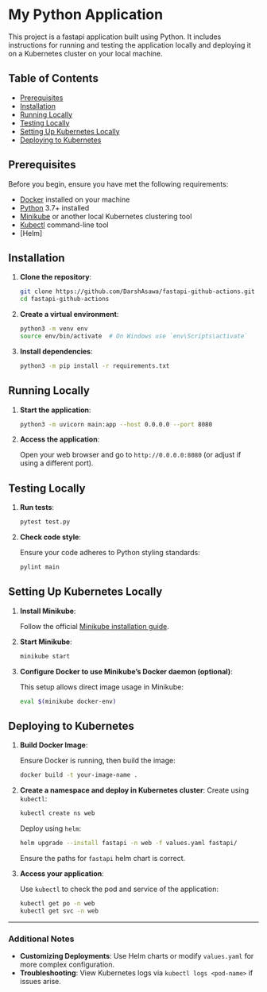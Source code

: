 # My Python Application

This project is a fastapi application built using Python. It includes instructions for running and testing the application locally and deploying it on a Kubernetes cluster on your local machine.

## Table of Contents

- [Prerequisites](#prerequisites)
- [Installation](#installation)
- [Running Locally](#running-locally)
- [Testing Locally](#testing-locally)
- [Setting Up Kubernetes Locally](#setting-up-kubernetes-locally)
- [Deploying to Kubernetes](#deploying-to-kubernetes)

## Prerequisites

Before you begin, ensure you have met the following requirements:

- [Docker](https://docs.docker.com/get-docker/) installed on your machine
- [Python](https://www.python.org/downloads/) 3.7+ installed
- [Minikube](https://minikube.sigs.k8s.io/docs/start/) or another local Kubernetes clustering tool
- [Kubectl](https://kubernetes.io/docs/tasks/tools/install-kubectl/) command-line tool
- [Helm]

## Installation

1. **Clone the repository**:

    ```bash
    git clone https://github.com/DarshAsawa/fastapi-github-actions.git
    cd fastapi-github-actions
    ```

2. **Create a virtual environment**:

    ```bash
    python3 -m venv env
    source env/bin/activate  # On Windows use `env\Scripts\activate`
    ```

3. **Install dependencies**:

    ```bash
    python3 -m pip install -r requirements.txt
    ```

## Running Locally

1. **Start the application**:

    ```bash
    python3 -m uvicorn main:app --host 0.0.0.0 --port 8080
    ```

2. **Access the application**:

   Open your web browser and go to `http://0.0.0.0:8080` (or adjust if using a different port).

## Testing Locally

1. **Run tests**:

    ```bash
    pytest test.py
    ```

2. **Check code style**:

    Ensure your code adheres to Python styling standards:

    ```bash
    pylint main
    ```

## Setting Up Kubernetes Locally

1. **Install Minikube**:

   Follow the official [Minikube installation guide](https://minikube.sigs.k8s.io/docs/start/).

2. **Start Minikube**:

    ```bash
    minikube start
    ```

3. **Configure Docker to use Minikube’s Docker daemon (optional)**:

   This setup allows direct image usage in Minikube:

    ```bash
    eval $(minikube docker-env)
    ```

## Deploying to Kubernetes

1. **Build Docker Image**:

   Ensure Docker is running, then build the image:

    ```bash
    docker build -t your-image-name .
    ```

2. **Create a namespace and deploy in Kubernetes cluster**:
   Create using `kubectl`:

    ```bash
    kubectl create ns web
    ```

   Deploy using `helm`:

    ```bash
    helm upgrade --install fastapi -n web -f values.yaml fastapi/
    ```

   Ensure the paths for `fastapi` helm chart is correct.

3. **Access your application**:

   Use `kubectl` to check the pod and service of the application:

    ```bash
    kubectl get po -n web
    kubectl get svc -n web
    ```

---

### Additional Notes

- **Customizing Deployments**: Use Helm charts or modify `values.yaml` for more complex configuration.
- **Troubleshooting**: View Kubernetes logs via `kubectl logs <pod-name>` if issues arise.
